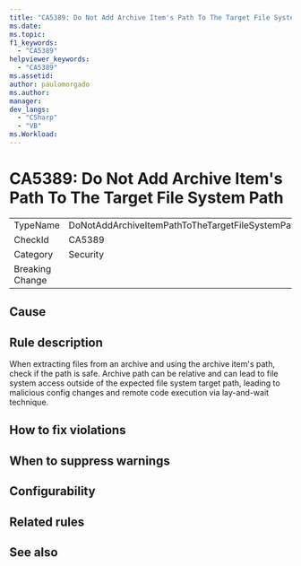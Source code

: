 ```yaml
---
title: "CA5389: Do Not Add Archive Item's Path To The Target File System Path"
ms.date:
ms.topic:
f1_keywords:
  - "CA5389"
helpviewer_keywords:
  - "CA5389"
ms.assetid:
author: paulomorgado
ms.author:
manager:
dev_langs:
  - "CSharp" 
  - "VB"
ms.Workload:
---
```

# CA5389: Do Not Add Archive Item's Path To The Target File System Path

|||
|-|-|
|TypeName|DoNotAddArchiveItemPathToTheTargetFileSystemPath|
|CheckId|CA5389|
|Category|Security|
|Breaking Change||

## Cause

## Rule description

When extracting files from an archive and using the archive item's path, check if the path is safe. Archive path can be relative and can lead to file system access outside of the expected file system target path, leading to malicious config changes and remote code execution via lay-and-wait technique.

## How to fix violations

## When to suppress warnings

## Configurability

## Related rules

## See also

